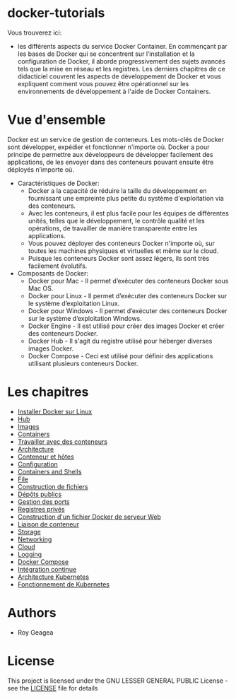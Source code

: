 # docker-tutorials

Vous trouverez ici:
* les différents aspects du service Docker Container. En commençant par les bases de Docker qui se concentrent sur l’installation et la configuration de Docker, il aborde progressivement des sujets avancés tels que la mise en réseau et les registres. Les derniers chapitres de ce didacticiel couvrent les aspects de développement de Docker et vous expliquent comment vous pouvez être opérationnel sur les environnements de développement à l'aide de Docker Containers.

# Vue d'ensemble

Docker est un service de gestion de conteneurs. Les mots-clés de Docker sont développer, expédier et fonctionner n'importe où. Docker a pour principe de permettre aux développeurs de développer facilement des applications, de les envoyer dans des conteneurs pouvant ensuite être déployés n’importe où.
* Caractéristiques de Docker:
  * Docker a la capacité de réduire la taille du développement en fournissant une empreinte plus petite du système d'exploitation via des conteneurs.
  * Avec les conteneurs, il est plus facile pour les équipes de différentes unités, telles que le développement, le contrôle qualité et les opérations, de travailler de manière transparente entre les applications.
  * Vous pouvez déployer des conteneurs Docker n'importe où, sur toutes les machines physiques et virtuelles et même sur le cloud.
  * Puisque les conteneurs Docker sont assez légers, ils sont très facilement évolutifs.
* Composants de Docker:
  * Docker pour Mac - Il permet d’exécuter des conteneurs Docker sous Mac OS.
  * Docker pour Linux - Il permet d’exécuter des conteneurs Docker sur le système d’exploitation Linux.
  * Docker pour Windows - Il permet d’exécuter des conteneurs Docker sur le système d’exploitation Windows.
  * Docker Engine - Il est utilisé pour créer des images Docker et créer des conteneurs Docker.
  * Docker Hub - Il s'agit du registre utilisé pour héberger diverses images Docker.
  * Docker Compose - Ceci est utilisé pour définir des applications utilisant plusieurs conteneurs Docker.

# Les chapitres

* [Installer Docker sur Linux](Installation)
* [Hub](Hub)
* [Images](Images)
* [Containers](Containers)
* [Travailler avec des conteneurs](Pratiques)
* [Architecture](Architecture)
* [Conteneur et hôtes](Conteneur-hôtes)
* [Configuration](Configuration)
* [Containers and Shells](Containers-Shells)
* [File](File)
* [Construction de fichiers](Construction-fichiers)
* [Dépôts publics](Public-Repo)
* [Gestion des ports](Gestion-ports)
* [Registres privés](Private-registers)
* [Construction d'un fichier Docker de serveur Web](WebServer)
* [Liaison de conteneur](Linking)
* [Storage](Storage)
* [Networking](Networking)
* [Cloud](Cloud)
* [Logging](Logging)
* [Docker Compose](Compose)
* [Intégration continue](CI)
* [Architecture Kubernetes](KubernetesArchitecture)
* [Fonctionnement de Kubernetes](Kubernetes)

# Authors

* Roy Geagea

# License

This project is licensed under the GNU LESSER GENERAL PUBLIC License - see the [LICENSE](LICENSE) file for details


